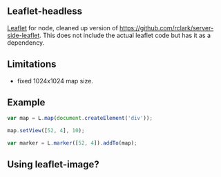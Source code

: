 Leaflet-headless
----------------

[Leaflet](http://leafletjs.com) for node, cleaned up version of https://github.com/rclark/server-side-leaflet.
This does not include the actual leaflet code but has it as a dependency.

## Limitations
 - fixed 1024x1024 map size.

## Example

```JavaScript
var map = L.map(document.createElement('div'));

map.setView([52, 4], 10);

var marker = L.marker([52, 4]).addTo(map);
```

## Using leaflet-image?
